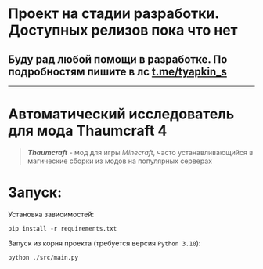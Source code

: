 # Проект на стадии разработки. Доступных релизов пока что нет
## Буду рад любой помощи в разработке. По подробностям пишите в лс [t.me/tyapkin_s](https://t.me/tyapkin_s)
---

# Автоматический исследователь для мода Thaumcraft 4
> _**Thaumcraft**_ - мод для игры _Minecraft_, часто устанавливающийся в магические сборки из модов на популярных серверах

# Запуск:
Установка зависимостей:
```shell
pip install -r requirements.txt
```

Запуск из корня проекта (требуется версия `Python 3.10`):
```shell
python ./src/main.py
```
